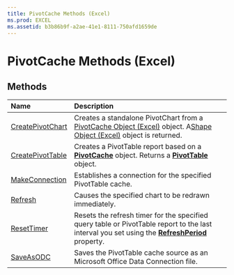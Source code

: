 ```yaml
---
title: PivotCache Methods (Excel)
ms.prod: EXCEL
ms.assetid: b3b86b9f-a2ae-41e1-8111-750afd1659de
---
```



# PivotCache Methods (Excel)

## Methods



|**Name**|**Description**|
|:-----|:-----|
|[CreatePivotChart](pivotcache-createpivotchart-method-excel.md)|Creates a standalone PivotChart from a [PivotCache Object (Excel)](pivotcache-object-excel.md) object. A[Shape Object (Excel)](shape-object-excel.md) object is returned.|
|[CreatePivotTable](pivotcache-createpivottable-method-excel.md)|Creates a PivotTable report based on a  **[PivotCache](pivotcache-object-excel.md)** object. Returns a **[PivotTable](pivottable-object-excel.md)** object.|
|[MakeConnection](pivotcache-makeconnection-method-excel.md)|Establishes a connection for the specified PivotTable cache.|
|[Refresh](pivotcache-refresh-method-excel.md)|Causes the specified chart to be redrawn immediately.|
|[ResetTimer](pivotcache-resettimer-method-excel.md)|Resets the refresh timer for the specified query table or PivotTable report to the last interval you set using the  **[RefreshPeriod](pivotcache-refreshperiod-property-excel.md)** property.|
|[SaveAsODC](pivotcache-saveasodc-method-excel.md)|Saves the PivotTable cache source as an Microsoft Office Data Connection file.|

